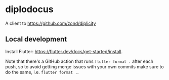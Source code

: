 # diplodocus

A client to https://github.com/zond/diplicity

## Local development

Install Flutter: https://flutter.dev/docs/get-started/install.

Note that there's a GitHub action that runs `flutter format .` after each push, so to avoid getting merge issues with your own commits make sure to do the same, i.e. `flutter format .`.
